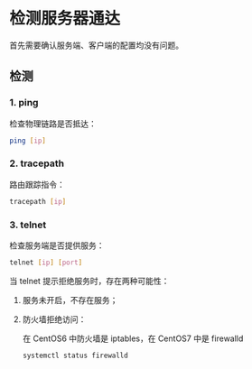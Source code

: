 # 检测服务器通达

首先需要确认服务端、客户端的配置均没有问题。

## 检测

### 1. ping

检查物理链路是否抵达：

```bash
ping [ip]
```

### 2. tracepath

路由跟踪指令：

```bash
tracepath [ip]
```

### 3. telnet

检查服务端是否提供服务：

```bash
telnet [ip] [port]
```

当 telnet 提示拒绝服务时，存在两种可能性：

1. 服务未开启，不存在服务；

2. 防火墙拒绝访问：

   在 CentOS6 中防火墙是 iptables，在 CentOS7 中是 firewalld

   ```bash
   systemctl status firewalld
   ```
